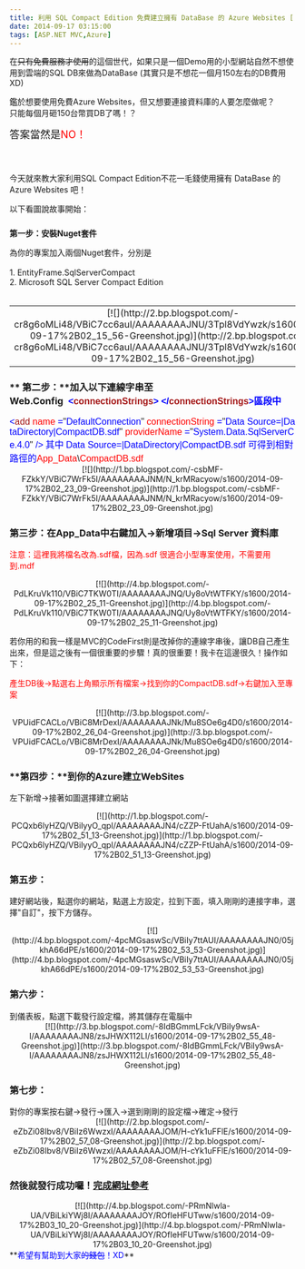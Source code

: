 ```yaml
---
title: 利用 SQL Compact Edition 免費建立擁有 DataBase 的 Azure Websites [ Azure Websites + Database for free ]
date: 2014-09-17 03:15:00
tags: [ASP.NET MVC,Azure]
---
```


在<strike>只有免費服務才使用</strike>的這個世代，如果只是一個Demo用的小型網站自然不想使用到雲端的SQL DB來做為DataBase (其實只是不想花一個月150左右的DB費用XD)  

鑑於想要使用免費Azure Websites，但又想要連接資料庫的人要怎麼做呢？  
只能每個月砸150台幣買DB了嗎！？  

<span style="font-size: large;">答案當然是<span style="color: red;">NO！</span></span>  
<span style="font-size: large;"><span style="color: red;"></span></span>  
<a name="more"></a>  
<span style="font-size: large;"><span style="color: red;">  
</span></span>今天就來教大家利用SQL Compact Edition不花一毛錢使用擁有 DataBase 的 Azure Websites 吧！  

以下看圖說故事開始：  

###   
**第一步：安裝Nuget套件**

<span style="font-weight: normal;">為你的專案加入兩個Nuget套件，</span><span style="font-weight: normal;">分別是</span>  
<span style="font-weight: normal;">  
</span><span style="font-weight: normal;">1\. EntityFrame.SqlServerCompact </span>  
<span style="font-weight: normal;">2\. Microsoft SQL Server Compact Edition</span>  
<span style="font-weight: normal;">  
</span>  

<table align="center" cellpadding="0" cellspacing="0" class="tr-caption-container" style="margin-left: auto; margin-right: auto; text-align: center;">

<tbody>

<tr>

<td style="text-align: center;">[![](http://2.bp.blogspot.com/-cr8g6oMLi48/VBiC7cc6auI/AAAAAAAAJNU/3Tpl8VdYwzk/s1600/2014-09-17%2B02_15_56-Greenshot.jpg)](http://2.bp.blogspot.com/-cr8g6oMLi48/VBiC7cc6auI/AAAAAAAAJNU/3Tpl8VdYwzk/s1600/2014-09-17%2B02_15_56-Greenshot.jpg)</td>

</tr>

</tbody>

</table>

### ** 第二步：**加入以下連線字串至Web.Config<span style="color: blue; font-family: Arial; font-size: 16px;"> </span><span style="color: blue; font-family: Arial; font-size: 16px;"> <</span><span style="color: #a31515; font-family: Arial; font-size: 16px;">connectionStrings</span><span style="color: blue; font-family: Arial; font-size: 16px;">> </span><span style="color: blue; font-family: Arial; font-size: 16px;"></</span><span style="color: #a31515; font-family: Arial; font-size: 16px;">connectionStrings</span><span style="color: blue; font-family: Arial; font-size: 16px;">>區段中</span>

<span style="color: blue; font-family: Arial; font-size: 16px;">  
</span><span style="color: blue; font-family: Arial; font-size: 16px;"><</span><span style="color: #a31515; font-family: Arial; font-size: 16px;">add</span><span style="color: blue; font-family: Arial; font-size: 16px;"> </span><span style="color: red; font-family: Arial; font-size: 16px;">name</span><span style="color: blue; font-family: Arial; font-size: 16px;"> =</span><span style="background-color: white; font-family: Arial; font-size: 16px;">"</span><span style="color: blue; font-family: Arial; font-size: 16px;">DefaultConnection</span><span style="background-color: white; font-family: Arial; font-size: 16px;">"</span><span style="color: blue; font-family: Arial; font-size: 16px;"> </span><span style="color: red; font-family: Arial; font-size: 16px;">connectionString</span><span style="color: blue; font-family: Arial; font-size: 16px;"> =</span><span style="background-color: white; font-family: Arial; font-size: 16px;">"</span><span style="color: blue; font-family: Arial; font-size: 16px;">Data Source=|DataDirectory|CompactDB.sdf</span><span style="background-color: white; font-family: Arial; font-size: 16px;">"</span><span style="color: blue; font-family: Arial; font-size: 16px;"> </span><span style="color: red; font-family: Arial; font-size: 16px;">providerName</span><span style="color: blue; font-family: Arial; font-size: 16px;"> =</span><span style="background-color: white; font-family: Arial; font-size: 16px;">"</span><span style="color: blue; font-family: Arial; font-size: 16px;">System.Data.SqlServerCe.4.0</span><span style="background-color: white; font-family: Arial; font-size: 16px;">"</span><span style="color: blue; font-family: Arial; font-size: 16px;"> /></span>  
<span style="color: blue; font-family: Arial; font-size: 16px;">  
</span><span style="color: blue; font-family: Arial; font-size: 16px;">其中</span>  
<span style="color: blue; font-family: Arial; font-size: 16px;">Data Source=|DataDirectory|CompactDB.sdf 可得到相對路徑的</span><span style="color: red; font-family: Arial; font-size: 16px;">App_Data</span><span style="background-color: white; font-family: Arial; font-size: 16px;">\</span><span style="color: red; font-family: Arial; font-size: 16px;">CompactDB.sdf</span>  

<div class="separator" style="clear: both; text-align: center;">[![](http://1.bp.blogspot.com/-csbMF-FZkkY/VBiC7WrFk5I/AAAAAAAAJNM/N_krMRacyow/s1600/2014-09-17%2B02_23_09-Greenshot.jpg)](http://1.bp.blogspot.com/-csbMF-FZkkY/VBiC7WrFk5I/AAAAAAAAJNM/N_krMRacyow/s1600/2014-09-17%2B02_23_09-Greenshot.jpg)</div>

### **第三步：在App_Data中右鍵加入→新增項目→Sql Server 資料庫**

<span style="color: red;">注意：這裡我將檔名改為.sdf檔，因為.sdf 很適合小型專案使用，不需要用到.mdf</span>  

<div class="separator" style="clear: both; text-align: center;">[![](http://4.bp.blogspot.com/-PdLKruVk110/VBiC7TKW0TI/AAAAAAAAJNQ/Uy8oVtWTFKY/s1600/2014-09-17%2B02_25_11-Greenshot.jpg)](http://4.bp.blogspot.com/-PdLKruVk110/VBiC7TKW0TI/AAAAAAAAJNQ/Uy8oVtWTFKY/s1600/2014-09-17%2B02_25_11-Greenshot.jpg)</div>

若你用的和我一樣是MVC的CodeFirst則是改掉你的連線字串後，讓DB自己產生出來，但是這之後有一個很重要的步驟！真的很重要！我卡在這邊很久！操作如下：  

<span style="color: red;">產生DB後→點選右上角顯示所有檔案→找到你的CompactDB.sdf→右鍵加入至專案</span>  

<div class="separator" style="clear: both; text-align: center;">[![](http://3.bp.blogspot.com/-VPUidFCACLo/VBiC8MrDexI/AAAAAAAAJNk/Mu8SOe6g4D0/s1600/2014-09-17%2B02_26_04-Greenshot.jpg)](http://3.bp.blogspot.com/-VPUidFCACLo/VBiC8MrDexI/AAAAAAAAJNk/Mu8SOe6g4D0/s1600/2014-09-17%2B02_26_04-Greenshot.jpg)</div>

### **第四步：**到你的Azure建立WebSites

左下新增→接著如圖選擇建立網站  

<div class="separator" style="clear: both; text-align: center;">[![](http://1.bp.blogspot.com/-PCQxb6lyHZQ/VBiIyyO_qpI/AAAAAAAAJN4/cZZP-FtUahA/s1600/2014-09-17%2B02_51_13-Greenshot.jpg)](http://1.bp.blogspot.com/-PCQxb6lyHZQ/VBiIyyO_qpI/AAAAAAAAJN4/cZZP-FtUahA/s1600/2014-09-17%2B02_51_13-Greenshot.jpg)</div>

### **第五步：**

建好網站後，點選你的網站，點選上方設定，拉到下面，填入剛剛的連接字串，選擇"自訂"，按下方儲存。  

<div class="separator" style="clear: both; text-align: center;">[![](http://4.bp.blogspot.com/-4pcMGsaswSc/VBiIy7ttAUI/AAAAAAAAJN0/05jkhA66dPE/s1600/2014-09-17%2B02_53_53-Greenshot.jpg)](http://4.bp.blogspot.com/-4pcMGsaswSc/VBiIy7ttAUI/AAAAAAAAJN0/05jkhA66dPE/s1600/2014-09-17%2B02_53_53-Greenshot.jpg)</div>

### 第六步：

<div>到儀表板，點選下載發行設定檔，將其儲存在電腦中</div>

<div class="separator" style="clear: both; text-align: center;">[![](http://3.bp.blogspot.com/-8IdBGmmLFck/VBiIy9wsA-I/AAAAAAAAJN8/zsJHWX112LI/s1600/2014-09-17%2B02_55_48-Greenshot.jpg)](http://3.bp.blogspot.com/-8IdBGmmLFck/VBiIy9wsA-I/AAAAAAAAJN8/zsJHWX112LI/s1600/2014-09-17%2B02_55_48-Greenshot.jpg)</div>

### 第七步：

<div>對你的專案按右鍵→發行→匯入→選到剛剛的設定檔→確定→發行</div>

<div class="separator" style="clear: both; text-align: center;">[![](http://2.bp.blogspot.com/-eZbZi08Ibv8/VBiIz6WwzxI/AAAAAAAAJOM/H-cYk1uFFlE/s1600/2014-09-17%2B02_57_08-Greenshot.jpg)](http://2.bp.blogspot.com/-eZbZi08Ibv8/VBiIz6WwzxI/AAAAAAAAJOM/H-cYk1uFFlE/s1600/2014-09-17%2B02_57_08-Greenshot.jpg)</div>

### 然後就發行成功囉！[完成網址參考](http://websitewithdbforfree.azurewebsites.net/)

<div class="separator" style="clear: both; text-align: center;">[![](http://4.bp.blogspot.com/-PRmNlwla-UA/VBiLkiYWj8I/AAAAAAAAJOY/ROfIeHFUTww/s1600/2014-09-17%2B03_10_20-Greenshot.jpg)](http://4.bp.blogspot.com/-PRmNlwla-UA/VBiLkiYWj8I/AAAAAAAAJOY/ROfIeHFUTww/s1600/2014-09-17%2B03_10_20-Greenshot.jpg)</div>

<div>**<span style="color: blue;">希望有幫助到大家<strike>的錢包</strike>！XD</span>**</div>